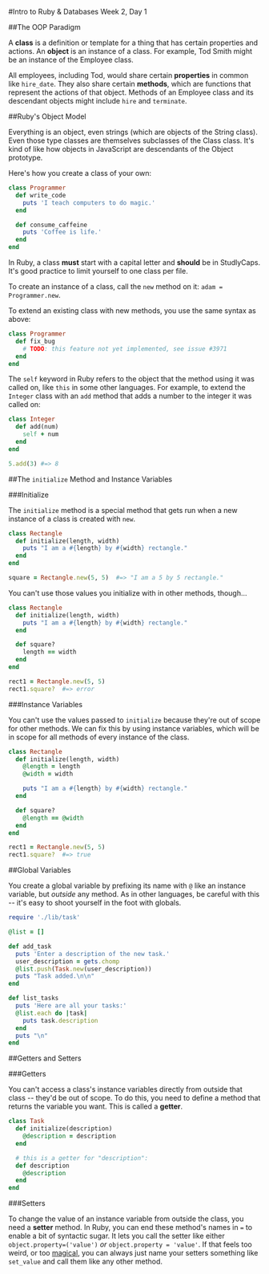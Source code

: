 #Intro to Ruby & Databases Week 2, Day 1

##The OOP Paradigm

A **class** is a definition or template for a thing that has certain properties 
and actions. An **object** is an instance of a class. For example, Tod Smith might
be an instance of the Employee class. 

All employees, including Tod, would share certain **properties** in common like 
`hire_date`. They also share certain **methods**, which are functions that represent
the actions of that object. Methods of an Employee class and its descendant 
objects might include `hire` and `terminate`.

##Ruby's Object Model

Everything is an object, even strings (which are objects of the String class).
Even those type classes are themselves subclasses of the Class class. It's kind
of like how objects in JavaScript are descendants of the Object prototype.

Here's how you create a class of your own:

```ruby
class Programmer
  def write_code
    puts 'I teach computers to do magic.'
  end

  def consume_caffeine
    puts 'Coffee is life.'
  end
end
```

In Ruby, a class **must** start with a capital letter and **should** be in 
StudlyCaps. It's good practice to limit yourself to one class per file.

To create an instance of a class, call the `new` method on it: `adam = Programmer.new`.

To extend an existing class with new methods, you use the same syntax as above:

```ruby
class Programmer
  def fix_bug
    # TODO: this feature not yet implemented, see issue #3971
  end
end
```

The `self` keyword in Ruby refers to the object that the method using it was
called on, like `this` in some other languages. For example, to extend the `Integer`
class with an `add` method that adds a number to the integer it was called on:

```ruby
class Integer
  def add(num)
    self + num
  end
end

5.add(3) #=> 8
```

##The `initialize` Method and Instance Variables

###Initialize

The `initialize` method is a special method that gets run when a new instance of 
a class is created with `new`.

```ruby
class Rectangle
  def initialize(length, width)
    puts "I am a #{length} by #{width} rectangle."
  end
end

square = Rectangle.new(5, 5)  #=> "I am a 5 by 5 rectangle."
```

You can't use those values you initialize with in other methods, though...

```ruby
class Rectangle
  def initialize(length, width)
    puts "I am a #{length} by #{width} rectangle."
  end

  def square?
    length == width
  end
end

rect1 = Rectangle.new(5, 5)
rect1.square?  #=> error
```

###Instance Variables

You can't use the values passed to `initialize` because they're out of scope for
other methods. We can fix this by using instance variables, which will be in scope
for all methods of every instance of the class.

```ruby
class Rectangle
  def initialize(length, width)
    @length = length
    @width = width

    puts "I am a #{length} by #{width} rectangle."
  end

  def square?
    @length == @width
  end
end

rect1 = Rectangle.new(5, 5)
rect1.square?  #=> true
```

##Global Variables

You create a global variable by prefixing its name with `@` like an instance 
variable, but _outside_ any method. As in other languages, be careful with this -- 
it's easy to shoot yourself in the foot with globals.

```ruby
require './lib/task'

@list = []

def add_task
  puts 'Enter a description of the new task.'
  user_description = gets.chomp
  @list.push(Task.new(user_description))
  puts "Task added.\n\n"
end

def list_tasks
  puts 'Here are all your tasks:'
  @list.each do |task|
    puts task.description
  end
  puts "\n"
end
```

##Getters and Setters

###Getters

You can't access a class's instance variables directly from outside that class --
they'd be out of scope. To do this, you need to define a method that returns the 
variable you want. This is called a **getter**.

```ruby
class Task
  def initialize(description)
    @description = description
  end

  # this is a getter for "description":
  def description
    @description
  end
end
```

###Setters

To change the value of an instance variable from outside the class, you need a 
**setter** method. In Ruby, you can end these method's names in `=` to enable a
bit of syntactic sugar. It lets you call the setter like either
`object.property=('value')` _or_ `object.property = 'value'`. If that feels too
weird, or too [magical](http://en.wikipedia.org/wiki/Magic_%28programming%29),
you can always just name your setters something like `set_value` and call them 
like any other method.
